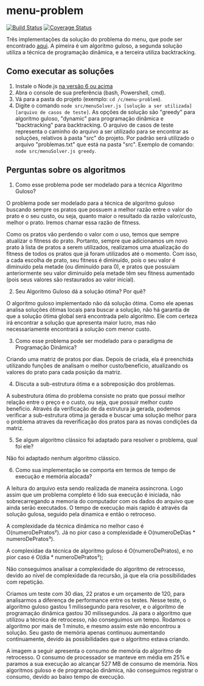 # menu-problem

[![Build Status](https://travis-ci.org/wagoid/menu-problem.svg?branch=master)](https://travis-ci.org/wagoid/menu-problem)
[![Coverage Status](https://coveralls.io/repos/github/wagoid/menu-problem/badge.svg?branch=master)](https://coveralls.io/github/wagoid/menu-problem?branch=master)

Três implementações da solução do problema do menu, que pode ser encontrado [aqui](http://www.spoj.com/problems/MENU/). A pimeira é um algoritmo guloso, a segunda solução utiliza a técnica de programação dinâmica, e a terceira utiliza backtracking.

## Como executar as soluções

1. Instale o Node.js [na versão 6 ou acima](https://nodejs.org/en/download/current/)
2. Abra o console de sua preferência (bash, Powershell, cmd).
3. Vá para a pasta do projeto (exemplo: `cd /c/menu-problem`).
4. Digite o comando `node src/menuSolver.js [solução a ser utilizada] [arquivo de casos de teste]`. 
As opções de solução são "greedy" para algoritmo guloso, "dynamic" para programação dinâmica e "backtracking" para backtracking. O arquivo de casos de teste representa o caminho do arquivo a ser utilizado para se encontrar as soluções, relativos à pasta "src" do projeto. Por padrão será utilizado o arquivo "problemas.txt" que está na pasta "src". 
Exemplo de comando: `node src/menuSolver.js greedy`.

## Perguntas sobre os algoritmos

1. Como esse problema pode ser modelado para a técnica Algoritmo Guloso?


O problema pode ser modelado para a técnica de algoritmo guloso buscando sempre os pratos que possuem a melhor razão entre o valor do prato e o seu custo, ou seja, quanto maior o resultado da razão valor/custo, melhor o prato. Iremos chamar essa razão de fitness.

Como os pratos vão perdendo o valor com o uso, temos que sempre atualizar o fitness do prato. Portanto, sempre que adicionamos um novo prato à lista de pratos a serem utilizados, realizamos uma atualização do fitness de todos os pratos que já foram utilizados até o momento. Com isso, a cada escolha de prato, seu fitness é diminuído, pois o seu valor é diminuído pela metade (ou diminuído para 0), e pratos que possuíam anteriormente seu valor diminuído pela metade têm seu fitness aumentado (pois seus valores são restaurados ao valor inicial).


2. Seu Algoritmo Guloso dá a solução ótima? Por quê?


O algoritmo guloso implementado não dá solução ótima. Como ele apenas analisa soluções ótimas locais para buscar a solução, não há garantia de que a solução ótima global será encontrada pelo algoritmo. Ele com certeza irá encontrar a solução que apresenta maior lucro, mas não necessariamente encontrará a solução com menor custo.


3. Como esse problema pode ser modelado para o paradigma de Programação Dinâmica?


Criando uma matriz de pratos por dias. Depois de criada, ela é preenchida utilizando funções de analisam o melhor custo/beneficio, atualizando os valores do prato para cada posição da matriz. 


4. Discuta a sub-estrutura ótima e a sobreposição dos problemas.

A subestrutura ótima do problema consiste no prato que possui melhor relação entre o preço e o custo, ou seja, que possuir melhor custo benefício. Através da verificação de da estrutura ja gerada, podemos verificar a sub-estrutura otima ja gerada e buscar uma solução melhor para o problema atraves da reverificação dos pratos para as novas condições da matriz. 


5. Se algum algoritmo clássico foi adaptado para resolver o problema, qual foi ele?


Não foi adaptado nenhum algoritmo clássico.


6. Como sua implementação se comporta em termos de tempo de execução e memória alocada?

A leitura do  arquivo esta sendo realizada de maneira assincrona. Logo assim que um problema completo é lido sua execução é iniciada, não sobrecarregando a memoria do computador com os dados do arquivo que ainda serão executados.
O tempo de execução mais rapido é através da solução gulosa, seguido pela dinamica e então o retroceso.

A complexidade da técnica dinâmica no melhor caso é O(numeroDePratos²). Já no pior caso a complexidade é O(numeroDeDias * numeroDePratos³).

A complexidae da técnica de algoritmo guloso é O(numeroDePratos), e no pior caso é O(dia * numeroDePratos²);

Não conseguimos analisar a complexidade do algoritmo de retrocesso, devido ao nível de complexidade da recursão, já que ela cria possibilidades com repetição.

Criamos um teste com 30 dias, 22 pratos e um orçamento de 120, para analisarmos a diferença de performance entre os testes.
Nesse teste, o algoritmo guloso gastou 1 milissegundo para resolver, e o algoritmo de programação dinâmica gastou 30 milissegundos. Já para o algoritmo que utilizou a técnica de retrocesso, não conseguimos um tempo. Rodamos o algoritmo por mais de 1 minuto, e mesmo assim este não encontrou a solução. Seu gasto de memória apenas continuou aumentando continuamente, devido às possibilidades que o algoritmo estava criando. 

A imagem a seguir apresenta o consumo de memória do algoritmo de retrocesso. O consumo de processador se manteve em média em 25% e paramos a sua execução ao alcançar 527 MB de consumo de memória. Nos algoritmos guloso e de programação dinâmica, não conseguimos registrar o consumo, devido ao baixo tempo de execução.